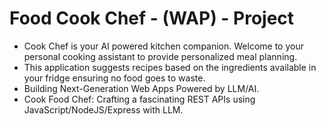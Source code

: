 # Food Cook Chef - (WAP) - Project

- Cook Chef is your AI powered kitchen companion. Welcome to your personal cooking assistant to provide personalized meal planning.
- This application suggests recipes based on the ingredients available in your fridge ensuring no food goes to waste.
- Building Next-Generation Web Apps Powered by LLM/AI.
- Cook Food Chef: Crafting a fascinating REST APIs using JavaScript/NodeJS/Express with LLM.

